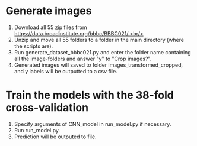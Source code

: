 # Generate images
1. Download all 55 zip files from https://data.broadinstitute.org/bbbc/BBBC021/.<br/>
2. Unzip and move all 55 folders to a folder in the main directory (where the scripts are).<br/>
3. Run generate_dataset_bbbc021.py and enter the folder name containing all the image-folders and answer "y" to "Crop images?".<br/>
4. Generated images will saved to folder images_transformed_cropped, and y labels will be outputted to a csv file.<br/>

# Train the models with the 38-fold cross-validation
1. Specify arguments of CNN_model in run_model.py if necessary.<br/>
2. Run run_model.py.<br/>
3. Prediction will be outputed to file.<br/>




